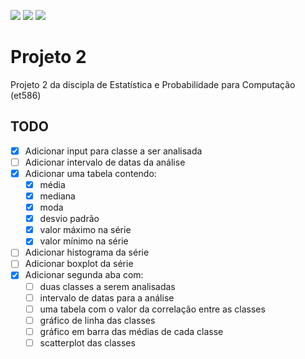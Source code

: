 ![](https://img.shields.io/badge/R-276DC3?style=for-the-badge&logo=r&logoColor=white)
![](https://img.shields.io/badge/Shiny-75AADB?style=for-the-badge&logo=rstudio&logoColor=white)
![](https://img.shields.io/badge/ShinyDashboard-75AADB?style=for-the-badge&logo=rstudio&logoColor=white)

# Projeto 2
Projeto 2 da discipla de Estatística e Probabilidade para Computação (et586)

## TODO
- [x] Adicionar input para classe a ser analisada
- [ ] Adicionar intervalo de datas da análise
- [x] Adicionar uma tabela contendo:
   - [x] média 
   - [x] mediana
   - [x] moda
   - [x] desvio padrão
   - [x] valor máximo na série
   - [x] valor mínimo na série
- [ ] Adicionar histograma da série
- [ ] Adicionar boxplot da série
- [x] Adicionar segunda aba com:
   - [ ] duas classes a serem analisadas
   - [ ] intervalo de datas para a análise
   - [ ] uma tabela com o valor da correlação entre as classes
   - [ ] gráfico de linha das classes
   - [ ] gráfico em barra das médias de cada classe
   - [ ] scatterplot das classes 
